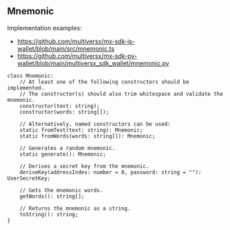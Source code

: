 ## Mnemonic

Implementation examples:
 - https://github.com/multiversx/mx-sdk-js-wallet/blob/main/src/mnemonic.ts
 - https://github.com/multiversx/mx-sdk-py-wallet/blob/main/multiversx_sdk_wallet/mnemonic.py

```
class Mnemonic:
    // At least one of the following constructors should be implemented.
    // The constructor(s) should also trim whitespace and validate the mnemonic.
    constructor(text: string);
    constructor(words: string[]);

    // Alternatively, named constructors can be used:
    static fromText(text: string): Mnemonic;
    static fromWords(words: string[]): Mnemonic;

    // Generates a random mnemonic.
    static generate(): Mnemonic;

    // Derives a secret key from the mnemonic.
    deriveKey(addressIndex: number = 0, password: string = ""): UserSecretKey;

    // Gets the mnemonic words.
    getWords(): string[];

    // Returns the mnemonic as a string.
    toString(): string;
}
```
